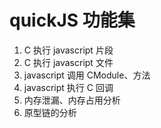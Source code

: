 # quickJS 功能集
1. C 执行 javascript 片段
2. C 执行 javascript 文件
3. javascript 调用 CModule、方法
4. javascript 执行 C 回调
5. 内存泄漏、内存占用分析
6. 原型链的分析
